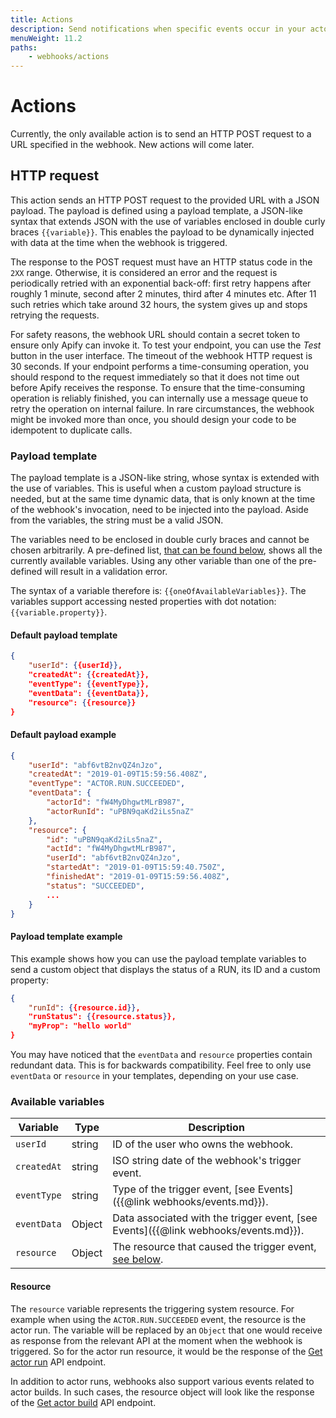 ```yaml
---
title: Actions
description: Send notifications when specific events occur in your actor (task) run or build. Dynamically add data to the notification payload when sending the notification.
menuWeight: 11.2
paths:
    - webhooks/actions
---
```


# Actions

Currently, the only available action is to send an HTTP POST request to a URL specified in the webhook. New actions will come later.

## [](#http-request)HTTP request

This action sends an HTTP POST request to the provided URL with a JSON payload. The payload is defined using a payload template, a JSON-like syntax that extends JSON with the use of variables enclosed in double curly braces `{{variable}}`. This enables the payload to be dynamically injected with data at the time when the webhook is triggered.

The response to the POST request must have an HTTP status code in the `2XX` range. Otherwise, it is considered an error and the request is periodically retried with an exponential back-off: first retry happens after roughly 1 minute, second after 2 minutes, third after 4 minutes etc. After 11 such retries which take around 32 hours, the system gives up and stops retrying the requests.

For safety reasons, the webhook URL should contain a secret token to ensure only Apify can invoke it. To test your endpoint, you can use the _Test_ button in the user interface. The timeout of the webhook HTTP request is 30 seconds. If your endpoint performs a time-consuming operation, you should respond to the request immediately so that it does not time out before Apify receives the response. To ensure that the time-consuming operation is reliably finished, you can internally use a message queue to retry the operation on internal failure. In rare circumstances, the webhook might be invoked more than once, you should design your code to be idempotent to duplicate calls.

### [](#payload-template)Payload template

The payload template is a JSON-like string, whose syntax is extended with the use of variables. This is useful when a custom payload structure is needed, but at the same time dynamic data, that is only known at the time of the webhook's invocation, need to be injected into the payload. Aside from the variables, the string must be a valid JSON.

The variables need to be enclosed in double curly braces and cannot be chosen arbitrarily. A pre-defined list, [that can be found below](#available-variables), shows all the currently available variables. Using any other variable than one of the pre-defined will result in a validation error.

The syntax of a variable therefore is: `{{oneOfAvailableVariables}}`. The variables support accessing nested properties with dot notation: `{{variable.property}}`.

#### Default payload template

```json
{
    "userId": {{userId}},
    "createdAt": {{createdAt}},
    "eventType": {{eventType}},
    "eventData": {{eventData}},
    "resource": {{resource}}
}
```

#### Default payload example

```json
{
    "userId": "abf6vtB2nvQZ4nJzo",
    "createdAt": "2019-01-09T15:59:56.408Z",
    "eventType": "ACTOR.RUN.SUCCEEDED",
    "eventData": {
        "actorId": "fW4MyDhgwtMLrB987",
        "actorRunId": "uPBN9qaKd2iLs5naZ"
    },
    "resource": {
        "id": "uPBN9qaKd2iLs5naZ",
        "actId": "fW4MyDhgwtMLrB987",
        "userId": "abf6vtB2nvQZ4nJzo",
        "startedAt": "2019-01-09T15:59:40.750Z",
        "finishedAt": "2019-01-09T15:59:56.408Z",
        "status": "SUCCEEDED",
        ...
    }
}
```

#### Payload template example

This example shows how you can use the payload template variables to send a custom object that displays the status of a RUN, its ID and a custom property:

```json
{
    "runId": {{resource.id}},
    "runStatus": {{resource.status}},
    "myProp": "hello world"
}
```

You may have noticed that the `eventData` and `resource` properties contain redundant data. This is for backwards compatibility. Feel free to only use `eventData` or `resource` in your templates, depending on your use case.

### [](#available-variables)Available variables

| Variable    | Type   | Description                                                                         |
|-------------|--------|-------------------------------------------------------------------------------------|
| `userId`    | string | ID of the user who owns the webhook.                                                |
| `createdAt` | string | ISO string date of the webhook's trigger event.                                     |
| `eventType` | string | Type of the trigger event, [see Events]({{@link webhooks/events.md}}).              |
| `eventData` | Object | Data associated with the trigger event, [see Events]({{@link webhooks/events.md}}). |
| `resource`  | Object | The resource that caused the trigger event, [see below](#resource).                 |


#### [](#resource)Resource

The `resource` variable represents the triggering system resource. For example when using the `ACTOR.RUN.SUCCEEDED` event, the resource is the actor run. The variable will be replaced by an `Object` that one would receive as response from the relevant API at the moment when the webhook is triggered. So for the actor run resource, it would be the response of the [Get actor run](https://docs.apify.com/api/v2#/reference/actors/run-object-deprecated/get-run) API endpoint.

In addition to actor runs, webhooks also support various events related to actor builds. In such cases, the resource object will look like the response of the
[Get actor build](https://docs.apify.com/api/v2#/reference/actor-builds/build-object/get-build) API endpoint.
